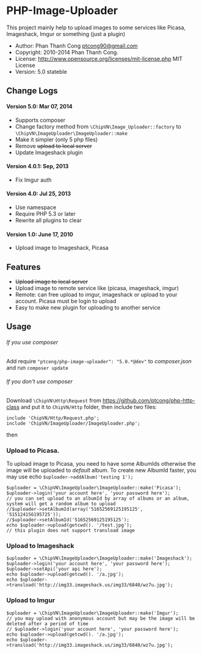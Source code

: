 # PHP-Image-Uploader
This project mainly help to upload images to some services like Picasa, Imageshack, Imgur or something (just a plugin)

* Author:     Phan Thanh Cong <ptcong90@gmail.com>
* Copyright:  2010-2014 Phan Thanh Cong.
* License:    http://www.opensource.org/licenses/mit-license.php  MIT License
* Version:    5.0 stateble

## Change Logs
#### Version 5.0: Mar 07, 2014
* Supports composer
* Change factory method from `\ChipVN\Image_Uploader::factory` to `\ChipVN\ImageUploader\ImageUploader::make`
* Make it simpler (only 5 php files)
* Remove ~~upload to local server~~
* Update Imageshack plugin


#### Version 4.0.1: Sep, 2013
* Fix Imgur auth

#### Version 4.0: Jul 25, 2013
* Use namespace
* Require PHP 5.3 or later
* Rewrite all plugins to clear 

#### Version 1.0: June 17, 2010
* Upload image to Imageshack, Picasa

## Features
* ~~Upload image to local server~~
* Upload image to remote service like (picasa, imageshack, imgur)
* Remote: can free upload to imgur, imageshack or upload to your account. Picasa must be login to upload
* Easy to make new plugin for uploading to another service

## Usage
###### If you use composer
Add require `"ptcong/php-image-uploader": "5.0.*@dev"` to _composer.json_ and run `composer update` 

###### If you don't use composer
Download `\ChipVN\Http\Request` from https://github.com/ptcong/php-http-class and put it to `ChipVN/Http` folder, then include two files:
    
    include 'ChipVN/Http/Request.php';
    include 'ChipVN/ImageUploader/ImageUploader.php';


then 
### Upload to Picasa.
To upload image to Picasa, you need to have some AlbumIds otherwise the image will be uploaded to _default_ album.
To create new AlbumId faster, you may use echo `$uploader->addAlbum('testing 1');`

    $uploader = \ChipVN\ImageUploader\ImageUploader::make('Picasa');
    $uploader->login('your account here', 'your password here');
    // you can set upload to an albumId by array of albums or an album, system will get a random album to upload 
    //$uploader->setAlbumId(array('51652569125195125', '515124156195725'));
    //$uploader->setAlbumId('51652569125195125');
    echo $uploader->upload(getcwd(). '/test.jpg');
    // this plugin does not support transload image

### Upload to Imageshack

    $uploader = \ChipVN\ImageUploader\ImageUploader::make('Imageshack');
    $uploader->login('your account here', 'your password here');
    $uploader->setApi('your api here');
    echo $uploader->upload(getcwd(). '/a.jpg');
    echo $uploader->transload('http://img33.imageshack.us/img33/6840/wz7u.jpg');

### Upload to Imgur

    $uploader = \ChipVN\ImageUploader\ImageUploader::make('Imgur');
    // you may upload with anonymous account but may be the image will be deleted after a period of time
    // $uploader->login('your account here', 'your password here');
    echo $uploader->upload(getcwd(). '/a.jpg');
    echo $uploader->transload('http://img33.imageshack.us/img33/6840/wz7u.jpg');
